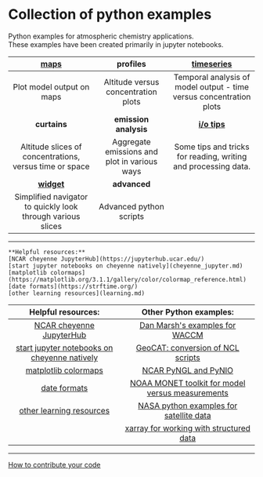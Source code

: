 # Collection of python examples
<!--
.. title: Python 3 examples for atmospheric chemistry
.. date: 2020-03-26
.. tags: atmospheric chemistry python examples gallery
.. description: Based off the Unidata one-stop shop for Python in atmospheric science and meteorology
.. author: rrb
-->

Python examples for atmospheric chemistry applications.<br>
These examples have been created primarily in jupyter notebooks.

|[**maps**](map_plotting.md) | **profiles** | [**timeseries**](timeseries_plotting.md)|
|:-------------:|:-------------:|:-------------:|
|Plot model output on maps| Altitude versus concentration plots | Temporal analysis of model output - time versus concentration plots |
|**curtains**| **emission analysis** | [**i/o tips**](io.md) |
| Altitude slices of concentrations, versus time or space  | Aggregate emissions and plot in various ways | Some tips and tricks for reading, writing and processing data. |
|[**widget**](widget.md)|  **advanced**  |  |
| Simplified navigator to quickly look through various slices | Advanced python scripts |  |

------------------------------

    **Helpful resources:** 
    [NCAR cheyenne JupyterHub](https://jupyterhub.ucar.edu/)
    [start jupyter notebooks on cheyenne natively](cheyenne_jupyter.md)
    [matplotlib colormaps](https://matplotlib.org/3.1.1/gallery/color/colormap_reference.html)
    [date formats](https://strftime.org/)
    [other learning resources](learning.md)


| **Helpful resources:** | **Other Python examples:** |
|:---------------:|:---------------:|
| [NCAR cheyenne JupyterHub](https://jupyterhub.ucar.edu/)| [Dan Marsh's examples for WACCM](https://sites.google.com/ucar.edu/dan-marsh/python?authuser=1) |
| [start jupyter notebooks on cheyenne natively](cheyenne_jupyter.md)| [GeoCAT: conversion of NCL scripts](https://geocat-examples.readthedocs.io/en/latest/gallery/index.html) |
| [matplotlib colormaps](https://matplotlib.org/3.1.1/gallery/color/colormap_reference.html) | [NCAR PyNGL and PyNIO](https://www.pyngl.ucar.edu/) |
| [date formats](https://strftime.org/) | [NOAA MONET toolkit for model versus measurements](https://monet-arl.readthedocs.io/en/master/) |
| [other learning resources](learning.md) | [NASA python examples for satellite data](https://hdfeos.org/zoo/index_openLaRC_Examples.php) |
|  | [xarray for working with structured data](http://xarray.pydata.org/en/stable/#)  |

------------------------------

[How to contribute your code](contribute.md)

